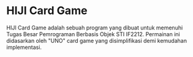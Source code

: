 # HIJI Card Game
HIJI Card Game adalah sebuah program yang dibuat untuk memenuhi Tugas Besar Pemrograman Berbasis Objek STI IF2212. Permainan ini didasarkan oleh "UNO" card game yang disimplifikasi demi kemudahan implementasi.
